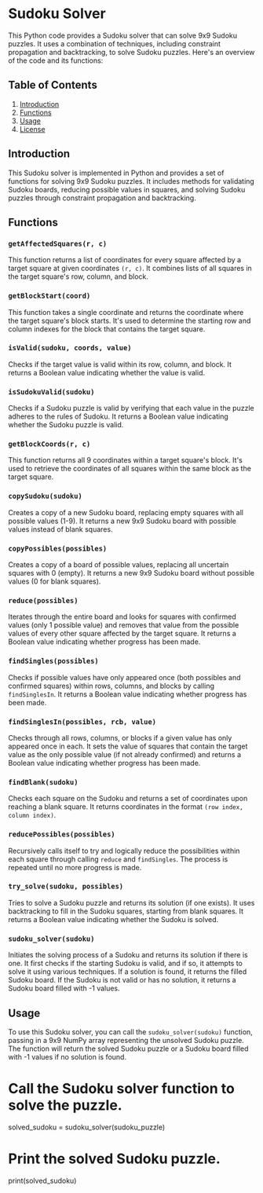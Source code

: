 # Sudoku Solver

This Python code provides a Sudoku solver that can solve 9x9 Sudoku puzzles. It uses a combination of techniques, including constraint propagation and backtracking, to solve Sudoku puzzles. Here's an overview of the code and its functions:

## Table of Contents
1. [Introduction](#introduction)
2. [Functions](#functions)
3. [Usage](#usage)
4. [License](#license)

## Introduction

This Sudoku solver is implemented in Python and provides a set of functions for solving 9x9 Sudoku puzzles. It includes methods for validating Sudoku boards, reducing possible values in squares, and solving Sudoku puzzles through constraint propagation and backtracking.

## Functions

### `getAffectedSquares(r, c)`
This function returns a list of coordinates for every square affected by a target square at given coordinates `(r, c)`. It combines lists of all squares in the target square's row, column, and block.

### `getBlockStart(coord)`
This function takes a single coordinate and returns the coordinate where the target square's block starts. It's used to determine the starting row and column indexes for the block that contains the target square.

### `isValid(sudoku, coords, value)`
Checks if the target value is valid within its row, column, and block. It returns a Boolean value indicating whether the value is valid.

### `isSudokuValid(sudoku)`
Checks if a Sudoku puzzle is valid by verifying that each value in the puzzle adheres to the rules of Sudoku. It returns a Boolean value indicating whether the Sudoku puzzle is valid.

### `getBlockCoords(r, c)`
This function returns all 9 coordinates within a target square's block. It's used to retrieve the coordinates of all squares within the same block as the target square.

### `copySudoku(sudoku)`
Creates a copy of a new Sudoku board, replacing empty squares with all possible values (1-9). It returns a new 9x9 Sudoku board with possible values instead of blank squares.

### `copyPossibles(possibles)`
Creates a copy of a board of possible values, replacing all uncertain squares with 0 (empty). It returns a new 9x9 Sudoku board without possible values (0 for blank squares).

### `reduce(possibles)`
Iterates through the entire board and looks for squares with confirmed values (only 1 possible value) and removes that value from the possible values of every other square affected by the target square. It returns a Boolean value indicating whether progress has been made.

### `findSingles(possibles)`
Checks if possible values have only appeared once (both possibles and confirmed squares) within rows, columns, and blocks by calling `findSinglesIn`. It returns a Boolean value indicating whether progress has been made.

### `findSinglesIn(possibles, rcb, value)`
Checks through all rows, columns, or blocks if a given value has only appeared once in each. It sets the value of squares that contain the target value as the only possible value (if not already confirmed) and returns a Boolean value indicating whether progress has been made.

### `findBlank(sudoku)`
Checks each square on the Sudoku and returns a set of coordinates upon reaching a blank square. It returns coordinates in the format `(row index, column index)`.

### `reducePossibles(possibles)`
Recursively calls itself to try and logically reduce the possibilities within each square through calling `reduce` and `findSingles`. The process is repeated until no more progress is made.

### `try_solve(sudoku, possibles)`
Tries to solve a Sudoku puzzle and returns its solution (if one exists). It uses backtracking to fill in the Sudoku squares, starting from blank squares. It returns a Boolean value indicating whether the Sudoku is solved.

### `sudoku_solver(sudoku)`
Initiates the solving process of a Sudoku and returns its solution if there is one. It first checks if the starting Sudoku is valid, and if so, it attempts to solve it using various techniques. If a solution is found, it returns the filled Sudoku board. If the Sudoku is not valid or has no solution, it returns a Sudoku board filled with -1 values.

## Usage
To use this Sudoku solver, you can call the `sudoku_solver(sudoku)` function, passing in a 9x9 NumPy array representing the unsolved Sudoku puzzle. The function will return the solved Sudoku puzzle or a Sudoku board filled with -1 values if no solution is found.

# Call the Sudoku solver function to solve the puzzle.
solved_sudoku = sudoku_solver(sudoku_puzzle)

# Print the solved Sudoku puzzle.
print(solved_sudoku)
